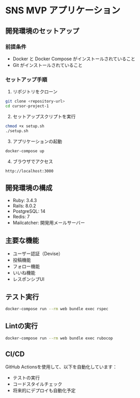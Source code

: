 # SNS MVP アプリケーション

## 開発環境のセットアップ

### 前提条件
- Docker と Docker Compose がインストールされていること
- Git がインストールされていること

### セットアップ手順

1. リポジトリをクローン
```bash
git clone <repository-url>
cd cursor-project-1
```

2. セットアップスクリプトを実行
```bash
chmod +x setup.sh
./setup.sh
```

3. アプリケーションの起動
```bash
docker-compose up
```

4. ブラウザでアクセス
```
http://localhost:3000
```

## 開発環境の構成

- Ruby: 3.4.3
- Rails: 8.0.2
- PostgreSQL: 14
- Redis: 7
- Mailcatcher: 開発用メールサーバー

## 主要な機能

- ユーザー認証（Devise）
- 投稿機能
- フォロー機能
- いいね機能
- レスポンシブUI

## テスト実行

```bash
docker-compose run --rm web bundle exec rspec
```

## Lintの実行

```bash
docker-compose run --rm web bundle exec rubocop
```

## CI/CD

GitHub Actionsを使用して、以下を自動化しています：
- テストの実行
- コードスタイルチェック
- 将来的にデプロイも自動化予定